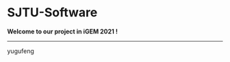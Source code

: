 # SJTU-Software

**Welcome to our project in iGEM 2021 !**

-----------------------------------

yugufeng
